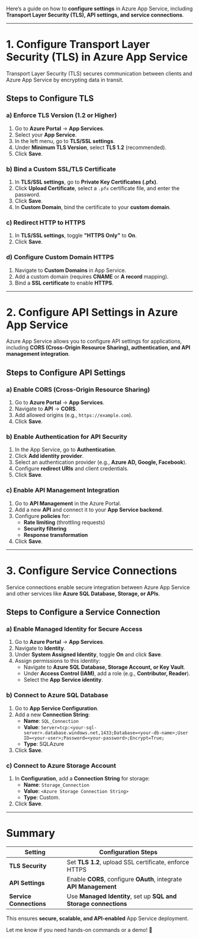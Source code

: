 Here’s a guide on how to **configure settings** in Azure App Service, including **Transport Layer Security (TLS), API settings, and service connections**.

---

# **1. Configure Transport Layer Security (TLS) in Azure App Service**
Transport Layer Security (TLS) secures communication between clients and Azure App Service by encrypting data in transit.

## **Steps to Configure TLS**
### **a) Enforce TLS Version (1.2 or Higher)**
1. Go to **Azure Portal** → **App Services**.
2. Select your **App Service**.
3. In the left menu, go to **TLS/SSL settings**.
4. Under **Minimum TLS Version**, select **TLS 1.2** (recommended).
5. Click **Save**.

### **b) Bind a Custom SSL/TLS Certificate**
1. In **TLS/SSL settings**, go to **Private Key Certificates (.pfx)**.
2. Click **Upload Certificate**, select a `.pfx` certificate file, and enter the password.
3. Click **Save**.
4. In **Custom Domain**, bind the certificate to your **custom domain**.

### **c) Redirect HTTP to HTTPS**
1. In **TLS/SSL settings**, toggle **"HTTPS Only"** to **On**.
2. Click **Save**.

### **d) Configure Custom Domain HTTPS**
1. Navigate to **Custom Domains** in App Service.
2. Add a custom domain (requires **CNAME** or **A record** mapping).
3. Bind a **SSL certificate** to enable **HTTPS**.

---

# **2. Configure API Settings in Azure App Service**
Azure App Service allows you to configure API settings for applications, including **CORS (Cross-Origin Resource Sharing), authentication, and API management integration**.

## **Steps to Configure API Settings**
### **a) Enable CORS (Cross-Origin Resource Sharing)**
1. Go to **Azure Portal** → **App Services**.
2. Navigate to **API** → **CORS**.
3. Add allowed origins (e.g., `https://example.com`).
4. Click **Save**.

### **b) Enable Authentication for API Security**
1. In the App Service, go to **Authentication**.
2. Click **Add identity provider**.
3. Select an authentication provider (e.g., **Azure AD, Google, Facebook**).
4. Configure **redirect URIs** and client credentials.
5. Click **Save**.

### **c) Enable API Management Integration**
1. Go to **API Management** in the Azure Portal.
2. Add a new **API** and connect it to your **App Service backend**.
3. Configure **policies** for:
   - **Rate limiting** (throttling requests)
   - **Security filtering**
   - **Response transformation**
4. Click **Save**.

---

# **3. Configure Service Connections**
Service connections enable secure integration between Azure App Service and other services like **Azure SQL Database, Storage, or APIs**.

## **Steps to Configure a Service Connection**
### **a) Enable Managed Identity for Secure Access**
1. Go to **Azure Portal** → **App Services**.
2. Navigate to **Identity**.
3. Under **System Assigned Identity**, toggle **On** and click **Save**.
4. Assign permissions to this identity:
   - Navigate to **Azure SQL Database, Storage Account, or Key Vault**.
   - Under **Access Control (IAM)**, add a role (e.g., **Contributor, Reader**).
   - Select the **App Service identity**.

### **b) Connect to Azure SQL Database**
1. Go to **App Service Configuration**.
2. Add a new **Connection String**:
   - **Name**: `SQL_Connection`
   - **Value**: `Server=tcp:<your-sql-server>.database.windows.net,1433;Database=<your-db-name>;User ID=<your-user>;Password=<your-password>;Encrypt=True;`
   - **Type**: SQLAzure
3. Click **Save**.

### **c) Connect to Azure Storage Account**
1. In **Configuration**, add a **Connection String** for storage:
   - **Name**: `Storage_Connection`
   - **Value**: `<Azure Storage Connection String>`
   - **Type**: Custom.
2. Click **Save**.

---

# **Summary**
| **Setting** | **Configuration Steps** |
|------------|------------------------|
| **TLS Security** | Set **TLS 1.2**, upload SSL certificate, enforce HTTPS |
| **API Settings** | Enable **CORS**, configure **OAuth**, integrate **API Management** |
| **Service Connections** | Use **Managed Identity**, set up **SQL and Storage connections** |

This ensures **secure, scalable, and API-enabled** App Service deployment.

Let me know if you need hands-on commands or a demo! 🚀
